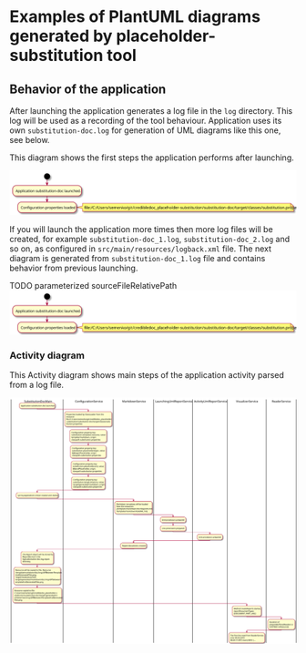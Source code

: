 # Examples of PlantUML diagrams generated by placeholder-substitution tool

## Behavior of the application
After launching the application generates a log file in the `log` directory.
This log will be used as a recording of the tool behaviour. Application uses its
own `substitution-doc.log` for generation of UML diagrams like this one, see below.

This diagram shows the first steps the application performs after launching.

![Diagram of the application launching.](img/diagrams.md_1.svg?sanitize=true)

If you will launch the application more times then more log files will be created,
for example `substitution-doc_1.log`, `substitution-doc_2.log` and so on, as
configured in `src/main/resources/logback.xml` file. The next diagram is
generated from `substitution-doc_1.log` file and contains behavior from previous
launching.

TODO parameterized sourceFileRelativePath
![Diagram of the application launching.](img/diagrams.md_2.svg?sanitize=true)

### Activity diagram
This Activity diagram shows main steps of the application activity parsed from a
log file. 

![Diagram of the previous application launching.](img/diagrams.md_3.svg?sanitize=true)